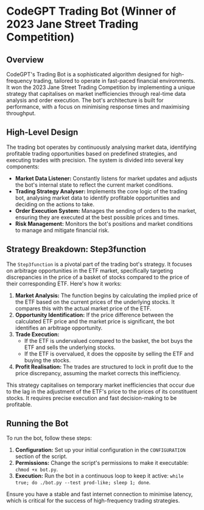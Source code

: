 # CodeGPT Trading Bot (Winner of 2023 Jane Street Trading Competition)

## Overview

CodeGPT's Trading Bot is a sophisticated algorithm designed for high-frequency trading, tailored to operate in fast-paced financial environments. It won the 2023 Jane Street Trading Competition by implementing a unique strategy that capitalises on market inefficiencies through real-time data analysis and order execution. The bot's architecture is built for performance, with a focus on minimising response times and maximising throughput.

## High-Level Design

The trading bot operates by continuously analysing market data, identifying profitable trading opportunities based on predefined strategies, and executing trades with precision. The system is divided into several key components:

- **Market Data Listener:** Constantly listens for market updates and adjusts the bot's internal state to reflect the current market conditions.
- **Trading Strategy Analyser:** Implements the core logic of the trading bot, analysing market data to identify profitable opportunities and deciding on the actions to take.
- **Order Execution System:** Manages the sending of orders to the market, ensuring they are executed at the best possible prices and times.
- **Risk Management:** Monitors the bot's positions and market conditions to manage and mitigate financial risk.

## Strategy Breakdown: Step3function

The `Step3function` is a pivotal part of the trading bot's strategy. It focuses on arbitrage opportunities in the ETF market, specifically targeting discrepancies in the price of a basket of stocks compared to the price of their corresponding ETF. Here's how it works:

1. **Market Analysis:** The function begins by calculating the implied price of the ETF based on the current prices of the underlying stocks. It compares this with the actual market price of the ETF.
2. **Opportunity Identification:** If the price difference between the calculated ETF price and the market price is significant, the bot identifies an arbitrage opportunity.
3. **Trade Execution:**
   - If the ETF is undervalued compared to the basket, the bot buys the ETF and sells the underlying stocks.
   - If the ETF is overvalued, it does the opposite by selling the ETF and buying the stocks.
4. **Profit Realisation:** The trades are structured to lock in profit due to the price discrepancy, assuming the market corrects this inefficiency.

This strategy capitalises on temporary market inefficiencies that occur due to the lag in the adjustment of the ETF's price to the prices of its constituent stocks. It requires precise execution and fast decision-making to be profitable.

## Running the Bot

To run the bot, follow these steps:

1. **Configuration:** Set up your initial configuration in the `CONFIGURATION` section of the script.
2. **Permissions:** Change the script's permissions to make it executable: `chmod +x bot.py`.
3. **Execution:** Run the bot in a continuous loop to keep it active: `while true; do ./bot.py --test prod-like; sleep 1; done`.

Ensure you have a stable and fast internet connection to minimise latency, which is critical for the success of high-frequency trading strategies.

